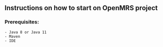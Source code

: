## Instructions on how to start on OpenMRS project
### Prerequisites:
	- Java 8 or Java 11
	- Maven
	- IDE
